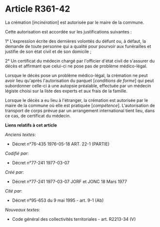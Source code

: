 # Article R361-42

La crémation [*incinération*] est autorisée par le maire de la commune.

Cette autorisation est accordée sur les justifications suivantes :

1° L'expression écrite des dernières volontés du défunt ou, à défaut, la demande de toute personne qui a qualité pour
pourvoir aux funérailles et justifie de son état civil et de son domicile ;

2° Un certificat du médecin chargé par l'officier d'état civil de s'assurer du décès et affirmant que celui-ci ne pose pas de
problème médico-légal.

Lorsque le décès pose un problème médico-légal, la crémation ne peut avoir lieu qu'après l'autorisation du parquet
[*conditions de forme*] qui peut subordonner celle-ci à une autopsie préalable, effectuée par un médecin légiste choisi sur
la liste des experts et aux frais de la famille.

Lorsque le décès a eu lieu à l'étranger, la crémation est autorisée par le maire de la commune où elle est pratiquée
[*compétence*]. L'autorisation de transport de corps prévue par un arrangement international tient lieu, dans ce cas, de
certificat du médecin.

**Liens relatifs à cet article**

_Anciens textes_:

  - Décret n°76-435 1976-05-18 ART. 22-1 (PARTIE)

_Codifié par_:

  - Décret n°77-241 1977-03-07

_Créé par_:

  - Décret n°77-241 1977-03-07 JORF et JONC 18 Mars 1977

_Cité par_:

  - Décret n°95-653 du 9 mai 1995 - art. 9-1 (Ab)

_Nouveaux textes_:

  - Code général des collectivités territoriales - art. R2213-34 (V)
